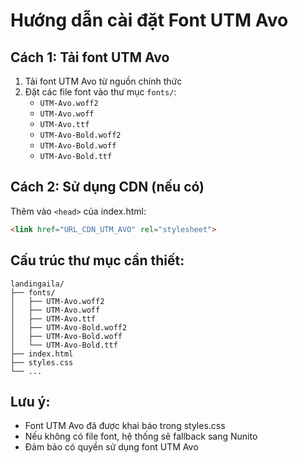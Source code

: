 # Hướng dẫn cài đặt Font UTM Avo

## Cách 1: Tải font UTM Avo
1. Tải font UTM Avo từ nguồn chính thức
2. Đặt các file font vào thư mục `fonts/`:
   - `UTM-Avo.woff2`
   - `UTM-Avo.woff` 
   - `UTM-Avo.ttf`
   - `UTM-Avo-Bold.woff2`
   - `UTM-Avo-Bold.woff`
   - `UTM-Avo-Bold.ttf`

## Cách 2: Sử dụng CDN (nếu có)
Thêm vào `<head>` của index.html:
```html
<link href="URL_CDN_UTM_AVO" rel="stylesheet">
```

## Cấu trúc thư mục cần thiết:
```
landingaila/
├── fonts/
│   ├── UTM-Avo.woff2
│   ├── UTM-Avo.woff
│   ├── UTM-Avo.ttf
│   ├── UTM-Avo-Bold.woff2
│   ├── UTM-Avo-Bold.woff
│   └── UTM-Avo-Bold.ttf
├── index.html
├── styles.css
└── ...
```

## Lưu ý:
- Font UTM Avo đã được khai báo trong styles.css
- Nếu không có file font, hệ thống sẽ fallback sang Nunito
- Đảm bảo có quyền sử dụng font UTM Avo
